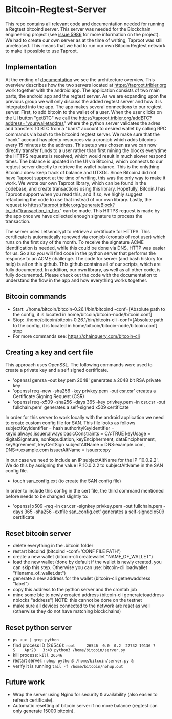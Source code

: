 # Bitcoin-Regtest-Server

This repo contains all relevant code and documentation needed for running a Regtest bitcoind server. This server was needed for the Blockchain engineering project (see [issue 5986](https://github.com/Tribler/tribler/issues/5986) for more information on the project). We had to create our own server as at the time of writing, Taproot was still unreleased. This means that we had to run our own Bitcoin Regtest network to make it possible to use Taproot. 
## Implementation

At the ending of [documentation](https://github.com/Tribler/trustchain-superapp/blob/master/currencyii/README.md) we see the architecture overview. This overview describes how the two servers located at https://taproot.tribler.org work together with the android app. The application consists of two main parts, the android app and the regtest server. As we are expanding upon the previous group we will only discuss the added regtest server and how it is integrated into the app. The app makes several connections to our regtest server. First, to add bitcoin to the wallet of a user. When the user clicks on the UI button "getBTC" we call the https://taproot.tribler.org/addBTC?address="yourwalletaddres" where the python server validates the adres and transfers 10 BTC from a "bank" account to desired wallet by calling RPC commands via bash to the bitcoind regtest server. We make sure that the "bank" account has plenty resources via a cronjob which adds bitcoins every 15 minutes to the address. This setup was chosen as we can now directly transfer funds to a user rather than first mining the blocks everytime the HTTPS requests is received, which would result in much slower respond times. The balance is updated in the UI via BitcoinJ, which connects to our regtest server directly to retrieve the wallet balance. This is the onlything BitcoinJ does: keep track of balance and UTXOs. Since BitcoinJ did not have Taproot support at the time of writing, this was the only way to make it work. We wrote our own Taproot library, which can be found in the codebase, and create transactions using this library. Hopefully, BitcoinJ has Taproot support when you read this, and if so, we highly suggest refactoring the code to use that instead of our own library. Lastly, the request to https://taproot.tribler.org/generateBlock?tx_id="transaction_in_hex" can be made. This HTTPS request is made by the app once we have collected enough signature to process the transaction.

The server uses Letsencrypt to retrieve a certificate for HTTPS. This certificate is automatically renewed via cronjob (crontab of root user) which runs on the first day of the month. To receive the signature ACME identification is needed, while this could be done via DNS, HTTP was easier for us. So also you will find code in the python server that performs the response to an ACME challenge. The code for server (and bash history for help) is all on this github. This github contains all of our scripts, which are fully documented. In addition, our own library, as well as all other code, is fully documented. Please check out the code with the documentation to understand the flow in the app and how everything works together.

## Bitcoin commands
- Start: ./home/bitcoin/bitcoin-0.26.1/bin/bitcoind -conf=[Absolute path to the config, it is located in home/bitcoin/bitcoin-node/bitcoin.conf]
- Stop: ./home/bitcoin/bitcoin-0.26.1/bin/bitcoin-cli -conf=[Absolute path to the config, it is located in home/bitcoin/bitcoin-node/bitcoin.conf] stop
- For more commands see: https://chainquery.com/bitcoin-cli

## Creating a key and cert file
This approach uses OpenSSL. The following commands were used to create a private key and a self signed certificate.
- 'openssl genrsa -out key.pem 2048' generates a 2048 bit RSA private key
- 'openssl req -new -sha256 -key privkey.pem -out csr.csr' creates a Certificate Signing Request (CSR)
- 'openssl req -x509 -sha256 -days 365 -key privkey.pem -in csr.csr -out fullchain.pem' generates a self-signed x509 certificate

In order for this server to work locally with the android application we need to create custom config file for SAN. This file looks as follows
subjectKeyIdentifier   = hash
authorityKeyIdentifier = keyid:always,issuer:always
basicConstraints       = CA:TRUE
keyUsage               = digitalSignature, nonRepudiation, keyEncipherment, dataEncipherment, keyAgreement, keyCertSign
subjectAltName         = DNS:example.com, DNS:*.example.com
issuerAltName          = issuer:copy

In our case we need to include an IP subjectAltName for the IP '10.0.2.2'. We do this by assigning the value IP:10.0.2.2 to subjectAltName in the SAN config file.
- touch san_config.ext (to create the SAN config file)

In order to include this config in the cert file, the third command mentioned before needs to be changed slightly to:
- 'openssl x509 -req -in csr.csr -signkey privkey.pem -out fullchain.pem -days 365 -sha256 -extfile san_config.ext' generates a self-signed x509 certificate

## Reset bitcoin server
- delete everything in the .bitcoin folder
- restart bitcoind (bitcoind -conf='CONF FILE PATH')
- create a new wallet (bitcoin-cli createwallet "NAME_OF_WALLET")
- load the new wallet (done by default if the wallet is newly created, you can skip this step. Otherwise you can use: bitcoin-cli loadwallet "filename_of_wallet.dat")
- generate a new address for the wallet (bitcoin-cli getnewaddress "label")
- copy this address to the python server and the crontab job
- mine some btc to newly created address (bitcoin-cli generatetoaddress nblocks "address") NOTE: this cannot be done on the testnet
- make sure all devices connected to the network are reset as well (otherwise they do not have matching blockchains)

## Reset python server
- ```ps aux | grep python```
- find process ID (26546):
```root     26546  0.0  0.2  22732 19136 ?        S    Apr28   3:43 python3 /home/bitcoin/server.py```
- kill process: ```kill 26546```
- restart server: ```nohup python3 /home/bitcoin/server.py &```
- verify it is running ```tail -f /home/bitcoin/nohup.out```

## Future work
- Wrap the server using Nginx for security & availability (also easier to refresh certificate).
- Automatic resetting of bitcoin server if no more balance (regtest can only generate 15000 bitcoin).
